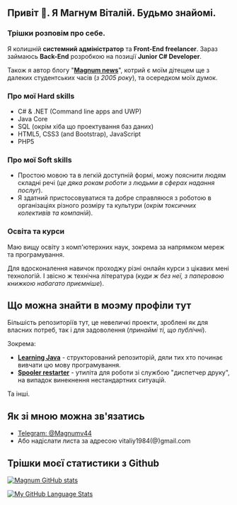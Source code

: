## Привіт 👋. Я Магнум Віталій. Будьмо знайомі.

### Трішки розповім про себе.

Я колишній **системний адміністратор** та **Front-End freelancer**. Зараз займаюсь **Back-End** розробкою на позиції **Junior C# Developer**.

Також я автор блогу "**[Magnum news](https://www.magnumblog.space )**", котрий є моїм дітещем ще з далеких студентських часів (*з 2005 року*), та осередком моїх думок.

### Про мої Hard skills
* C# & .NET (Command line apps and UWP)
* Java Core
* SQL (окрім хіба що проектування баз даних)
* HTML5, CSS3 (and Bootstrap), JavaScript
* PHP5
### Про мої Soft skills
* Простою мовою та в легкій доступній формі, можу пояснити людям складні речі (*це дяка рокам роботи з людьми в сферах надання послуг*).
* Я здатний пристосовуватися та добре справляюся з роботою в організаціях різного розміру та культури (*окрім токсичних колективів та компаній*).

### Освіта та курси
Маю вищу освіту з комп'ютерхних наук, зокрема за напрямком мереж та програмування.

Для вдосконалення навичок проходжу різні онлайн курси з цікавих мені технологій. І звісно ж технічна література (*куди ж без неї, з паперовою книжкою набагато приємніше*).

## Що можна знайти в моэму профіли тут

Більшість репозиторіїв тут, це невеличкі проекти, зроблені як для власних потреб, так і для задоволення (*принаймі ті, що публічні*).

Зокрема:
* **[Learning Java](https://github.com/Magnumv44/learning_java )** - структорований репозиторій, дяли тих хто починає вивчати цю мову програмування.
* **[Spooler restarter](https://github.com/Magnumv44/spooler_restarter )** - утиліта для роботи зі службою "диспетчер друку", на випадок винекнення нестандартних ситуацій.

Та інші.

## Як зі мною можна зв'язатись
* <a title="Натисніть щоб надіслати повідомлення автору блога" href="https://telegram.me/magnumv44">Telegram: @Magnumv44</a>
* Або надіслати листа за адресою vitaliy1984(@)gmail.com
## Трішки моєї статистики з Github
[![Magnum GitHub stats](https://github-readme-stats-sigma-five.vercel.app/api?username=Magnumv44&theme=transparent&hide=contribs&rank_icon=github )]()

[![My GitHub Language Stats](https://github-readme-stats-sigma-five.vercel.app/api/top-langs/?username=Magnumv44&langs_count=5&theme=transparent&card_width=450&layout=compact&hide=c%2B%2B)]()

<!--
**Magnumv44/Magnumv44** is a ✨ _special_ ✨ repository because its `README.md` (this file) appears on your GitHub profile.

Here are some ideas to get you started:

- 🔭 I’m currently working on ...
- 🌱 I’m currently learning ...
- 👯 I’m looking to collaborate on ...
- 🤔 I’m looking for help with ...
- 💬 Ask me about ...
- 📫 How to reach me: ...
- 😄 Pronouns: ...
- ⚡ Fun fact: ...
-->
